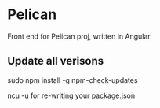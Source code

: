 # Pelican
Front end for Pelican proj, written in Angular.

## Update all verisons
sudo npm install -g npm-check-updates

ncu -u for re-writing your package.json

